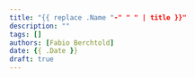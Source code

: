 ```yaml
---
title: "{{ replace .Name "-" " " | title }}"
description: ""
tags: []
authors: [Fabio Berchtold]
date: {{ .Date }}
draft: true
---
```

